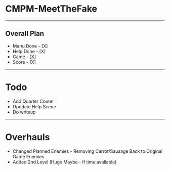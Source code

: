 # CMPM-MeetTheFake
---
## Overall Plan

- Menu Done - [X]
- Help Done - [X]
- Game - [X]
- Score - [X]



---
# Todo
- Add Quarter Couter
- Upodate Help Scene
- Do writeup

---
# Overhauls
- Changed Planned Enemies - Removing Carrot/Sausage Back to Original Game Enemies
- Added 2nd Level (Huge Maybe - If time avaliable)